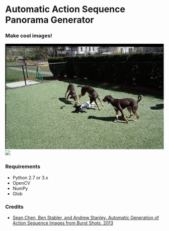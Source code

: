 # Automatic Action Sequence Panorama Generator
### Make cool images!
![](outputs/dog_run.png) ![](maria_run.png)
### Requirements
* Python 2.7 or 3.x
* OpenCV
* NumPy
* Glob
### Credits
* [Sean Chen, Ben Stabler, and Andrew Stanley. Automatic Generation of Action Sequence Images from Burst Shots. 2013](https://stacks.stanford.edu/file/druid:yt916dh6570/Chen_Stabler_Stanley_Action_Sequence_Generation.pdf)